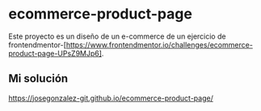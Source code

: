 # ecommerce-product-page
Este proyecto es un diseño de un e-commerce de un ejercicio de frontendmentor-[https://www.frontendmentor.io/challenges/ecommerce-product-page-UPsZ9MJp6].

## Mi solución
https://josegonzalez-git.github.io/ecommerce-product-page/
